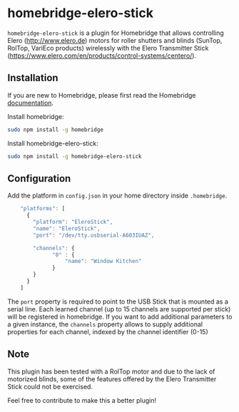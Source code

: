 # homebridge-elero-stick

`homebridge-elero-stick` is a plugin for Homebridge that allows controlling Elero (http://www.elero.de) motors for roller shutters and blinds (SunTop, RolTop, VariEco products) wirelessly with the Elero Transmitter Stick (https://www.elero.com/en/products/control-systems/centero/).

## Installation

If you are new to Homebridge, please first read the Homebridge [documentation](https://www.npmjs.com/package/homebridge).

Install homebridge:
```sh
sudo npm install -g homebridge
```
Install homebridge-elero-stick:
```sh
sudo npm install -g homebridge-elero-stick
```

## Configuration

Add the platform in `config.json` in your home directory inside `.homebridge`.

```js
    "platforms": [
      {
        "platform": "EleroStick",
        "name": "EleroStick",
        "port": "/dev/tty.usbserial-A603IUAZ",

        "channels": {
              "0" : {
                  "name": "Window Kitchen"
              }
        }
      }
    ]
```

The `port` property is required to point to the USB Stick that is mounted as a serial line. Each learned channel (up to 15 channels are supported per stick) will be registered in homebridge. If you want to add additional parameters to a given instance, the `channels` property allows to supply additional properties for each channel, indexed by the channel identifier (0-15) 
## Note
This plugin has been tested with a RolTop motor and due to the lack of motorized blinds, some of the features offered by the Elero Transmitter Stick could not be exercised. 

Feel free to contribute to make this a better plugin!
